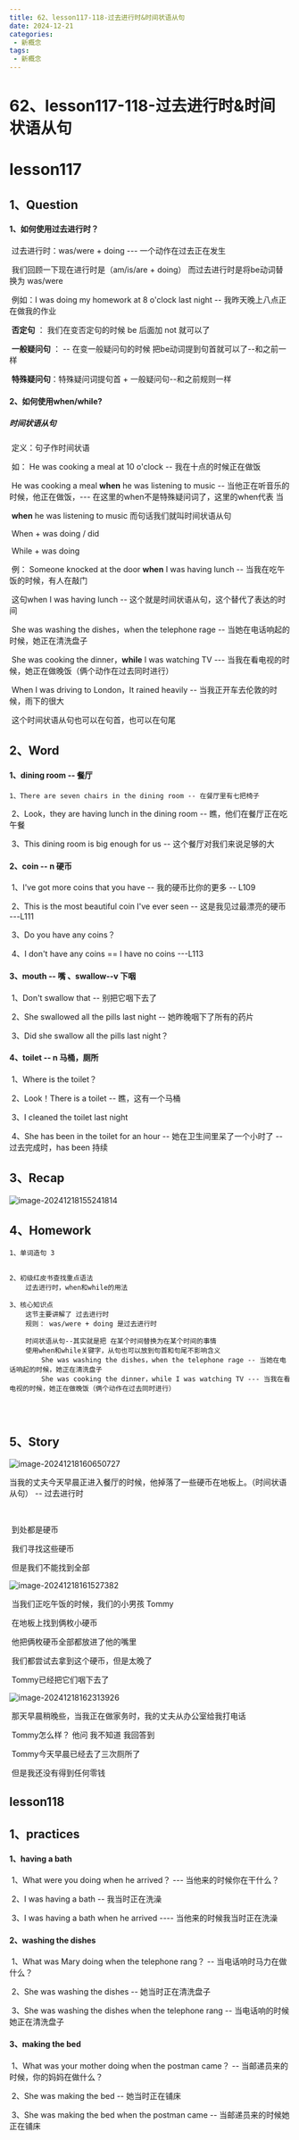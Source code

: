```yaml
---
title: 62、lesson117-118-过去进行时&时间状语从句
date: 2024-12-21
categories:
 - 新概念
tags:
 - 新概念
---
```




# 62、lesson117-118-过去进行时&时间状语从句



# lesson117



## 1、Question



#### 	1、如何使用过去进行时？

​		过去进行时：was/were + doing --- 一个动作在过去正在发生

​		我们回顾一下现在进行时是（am/is/are + doing） 而过去进行时是将be动词替换为 was/were



​		例如：I was doing my homework at 8 o'clock last night -- 我昨天晚上八点正在做我的作业

​		**否定句** ： 我们在变否定句的时候 be 后面加 not 就可以了

​		**一般疑问句** ： -- 在变一般疑问句的时候 把be动词提到句首就可以了--和之前一样

​		**特殊疑问句**：特殊疑问词提句首 + 一般疑问句--和之前规则一样



#### 	2、如何使用when/while?

##### 		时间状语从句

​		定义：句子作时间状语

​		如： He was cooking a meal at 10 o'clock  -- 我在十点的时候正在做饭

​				 He was cooking a meal **when** he was listening to music -- 当他正在听音乐的时候，他正在做饭，--- 在这里的when不是特殊疑问词了，这里的when代表 当

​			 **when** he was listening to music  而句话我们就叫时间状语从句



​	When + was doing / did

​	While + was doing

​	例： Someone knocked at the door **when** I was having lunch --  当我在吃午饭的时候，有人在敲门

​		这句when I was having lunch -- 这个就是时间状语从句，这个替代了表达的时间

​		She was washing the dishes，when the telephone rage -- 当她在电话响起的时候，她正在清洗盘子



​		She was cooking the dinner，**while** I was watching TV --- 当我在看电视的时候，她正在做晚饭（俩个动作在过去同时进行）



​		When I was driving to London，It rained heavily -- 当我正开车去伦敦的时候，雨下的很大

​		这个时间状语从句也可以在句首，也可以在句尾



## 2、Word



#### 	1、dining room -- 餐厅

 	1、There are seven chairs in the dining room -- 在餐厅里有七把椅子

​	2、Look，they are having lunch in the dining room -- 瞧，他们在餐厅正在吃午餐

​	3、This dining room is big enough for us -- 这个餐厅对我们来说足够的大





#### 	2、coin -- n 硬币

​	1、I've got more coins that you have -- 我的硬币比你的更多 -- L109

​	2、This is the most beautiful coin I've ever seen -- 这是我见过最漂亮的硬币 ---L111

​	3、Do you have any coins？

​	4、I don't have any coins == I have no coins ---L113



#### 	3、mouth -- 嘴 、swallow--v 下咽

​	1、Don't swallow that --  别把它咽下去了

​	2、She swallowed all the pills last night -- 她昨晚咽下了所有的药片

​	3、Did she swallow all the pills last night？



#### 	4、toilet -- n 马桶，厕所

​	1、Where is the toilet？

​	2、Look！There is a toilet -- 瞧，这有一个马桶

​	3、I cleaned the toilet last night

​	4、She has been in the toilet for an hour -- 她在卫生间里呆了一个小时了 -- 过去完成时，has been 持续





## 3、Recap

![image-20241218155241814](./../../.vuepress/public/images/image-20241218155241814.png)



## 4、Homework

```
1、单词造句 3


2、初级红皮书查找重点语法
	过去进行时，when和while的用法
	
3、核心知识点
	这节主要讲解了 过去进行时
	规则： was/were + doing 是过去进行时
	
	时间状语从句--其实就是把 在某个时间替换为在某个时间的事情
	使用when和while关键字，从句也可以放到句首和句尾不影响含义
		She was washing the dishes，when the telephone rage -- 当她在电话响起的时候，她正在清洗盘子
		She was cooking the dinner，while I was watching TV --- 当我在看电视的时候，她正在做晚饭（俩个动作在过去同时进行）




```





## 5、Story 

![image-20241218160650727](./../../.vuepress/public/images/image-20241218160650727.png)

​	当我的丈夫今天早晨正进入餐厅的时候，他掉落了一些硬币在地板上。（时间状语从句） -- 过去进行时

​	

​	到处都是硬币

​	我们寻找这些硬币

​	但是我们不能找到全部



![image-20241218161527382](./../../.vuepress/public/images/image-20241218161527382.png)

​	当我们正吃午饭的时候，我们的小男孩 Tommy

​	在地板上找到俩枚小硬币



​	他把俩枚硬币全部都放进了他的嘴里

​	我们都尝试去拿到这个硬币，但是太晚了

​	Tommy已经把它们咽下去了



![image-20241218162313926](./../../.vuepress/public/images/image-20241218162313926.png)

​	那天早晨稍晚些，当我正在做家务时，我的丈夫从办公室给我打电话

​	Tommy怎么样？  他问  我不知道 我回答到

​	Tommy今天早晨已经去了三次厕所了

​	但是我还没有得到任何零钱







## lesson118

## 1、practices



#### 	1、having a bath 

​	1、What were you doing when he arrived？ --- 当他来的时候你在干什么？

​	2、I was having a bath -- 我当时正在洗澡

​	3、I was having a bath when he arrived ---- 当他来的时候我当时正在洗澡





#### 	2、washing the dishes

​	1、What was Mary doing when the telephone rang？ -- 当电话响时马力在做什么？

​	2、She was washing the dishes -- 她当时正在清洗盘子

​	3、She was washing the dishes when the telephone rang -- 当电话响的时候她正在清洗盘子



#### 	3、making the bed

​	1、What was your mother doing when the postman came？ -- 当邮递员来的时候，你的妈妈在做什么？

​	2、She was making the bed -- 她当时正在铺床

​	3、She was making the bed when the postman came -- 当邮递员来的时候她正在铺床





 































































































  




































































































